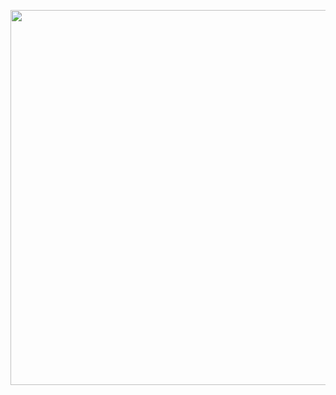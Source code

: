 <!--coming-soon-start-->
<p align="center">
<img src="https://static.wixstatic.com/media/141bfd_f750b94d365a406f9bf5cf080d97c1c2~mv2.gif" width="600"  />
</p>
<!--coming-soon-end-->